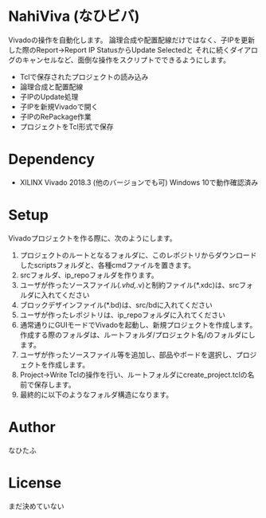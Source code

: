 # NahiViva (なひビバ)
Vivadoの操作を自動化します。
論理合成や配置配線だけではなく、子IPを更新した際のReport->Report IP StatusからUpdate Selectedと
それに続くダイアログのキャンセルなど、面倒な操作をスクリプトでできるようにします。
- Tclで保存されたプロジェクトの読み込み
- 論理合成と配置配線
- 子IPのUpdate処理
- 子IPを新規Vivadoで開く
- 子IPのRePackage作業
- プロジェクトをTcl形式で保存

# Dependency
- XILINX Vivado 2018.3 (他のバージョンでも可)
Windows 10で動作確認済み

# Setup
Vivadoプロジェクトを作る際に、次のようにします。
1. プロジェクトのルートとなるフォルダに、このレポジトリからダウンロードしたscriptsフォルダと、各種cmdファイルを置きます。
1. srcフォルダ、ip_repoフォルダを作ります。
  1. ユーザが作ったソースファイル(*.vhd,*.v)と制約ファイル(*.xdc)は、srcフォルダに入れてください
  1. ブロックデザインファイル(*.bd)は、src/bdに入れてください
  1. ユーザが作ったレポジトリは、ip_repoフォルダに入れてください
1. 通常通りにGUIモードでVivadoを起動し、新規プロジェクトを作成します。作成する際のフォルダは、ルートフォルダ/プロジェクト名/のフォルダにします。
1. ユーザが作ったソースファイル等を追加し、部品やボードを選択し、プロジェクトを作成します。
1. Project->Write Tclの操作を行い、ルートフォルダにcreate_project.tclの名前で保存します。
1. 最終的に以下のようなフォルダ構造になります。

# Author
なひたふ
# License
まだ決めていない
